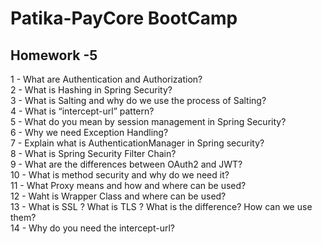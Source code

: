 # Patika-PayCore BootCamp 
## Homework -5 
1 - What are Authentication and Authorization?  
2 - What is Hashing in Spring Security?  
3 - What is Salting and why do we use the process of Salting?  
4 - What is “intercept-url” pattern?  
5 - What do you mean by session management in Spring Security?  
6 - Why we need Exception Handling?  
7 - Explain what is AuthenticationManager in Spring security?  
8 - What is Spring Security Filter Chain?  
9 - What are the differences between OAuth2 and  JWT?  
10 - What is method security and why do we need it?  
11 - What Proxy means and how and where can be used?  
12 - Waht is Wrapper Class and where can be used?  
13 - What is SSL ? What is TLS ? What is the difference? How can we use them?  
14 - Why do you need the intercept-url?  
